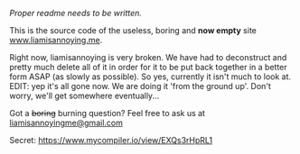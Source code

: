 _Proper readme needs to be written._

This is the source code of the useless, boring and **now empty** site www.liamisannoying.me.

Right now, liamisannoying is very broken. We have had to deconstruct and pretty much delete all of it in order for it to be put back together in a better form ASAP (as slowly as possible). So yes, currently it isn't much to look at.
EDIT: yep it's all gone now. We are doing it 'from the ground up'. Don't worry, we'll get somewhere eventually... 

Got a ~~boring~~ burning question? Feel free to ask us at <a href="mailto:liamisannoyingme@gmail.com">liamisannoyingme@gmail.com</a>
 
Secret: https://www.mycompiler.io/view/EXQs3rHpRL1
